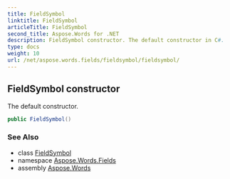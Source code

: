 ```yaml
---
title: FieldSymbol
linktitle: FieldSymbol
articleTitle: FieldSymbol
second_title: Aspose.Words for .NET
description: FieldSymbol constructor. The default constructor in C#.
type: docs
weight: 10
url: /net/aspose.words.fields/fieldsymbol/fieldsymbol/
---
```

## FieldSymbol constructor

The default constructor.

```csharp
public FieldSymbol()
```

### See Also

* class [FieldSymbol](../)
* namespace [Aspose.Words.Fields](../../fieldsymbol/)
* assembly [Aspose.Words](../../../)
